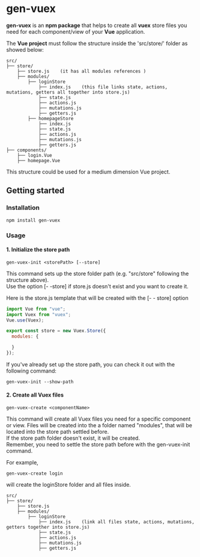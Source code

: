 # gen-vuex
**gen-vuex** is an **npm package** that helps to create all **vuex** store files you need for each component/view of your **Vue** application.

The **Vue project** must follow the structure inside the 'src/store/' folder as showed below:

```text
src/
├── store/
    ├── store.js    (it has all modules references )
    ├── modules/
        ├── loginStore
            ├── index.js    (this file links state, actions, mutations, getters all together into store.js)
            ├── state.js
            ├── actions.js
            ├── mutations.js
            ├── getters.js
        ├── homepageStore
            ├── index.js
            ├── state.js
            ├── actions.js
            ├── mutations.js
            ├── getters.js
├── components/
    ├── login.Vue
    ├── homepage.Vue
```
This structure could be used for a medium dimension Vue project.  

## Getting started

### Installation

```shell
npm install gen-vuex
```

### Usage

#### 1. Initialize the store path
```shell
gen-vuex-init <storePath> [--store]
```
This command sets up the store folder path (e.g. "src/store" following the structure above).  
Use the option [- -store] if store.js doesn't exist and you want to create it.


Here is the store.js template that will be created with the [- - store] option
```javascript
import Vue from "vue";
import Vuex from "vuex";
Vue.use(Vuex);

export const store = new Vuex.Store({
  modules: {

  } 
});
```

If you've already set up the store path, you can check it out with the following command:
```shell
gen-vuex-init --show-path
```


#### 2. Create all Vuex files
```shell
gen-vuex-create <componentName>
```
This command will create all Vuex files you need for a specific component or view. Files will be created into the a folder named "modules", that will be located into the store path settled before.  
If the store path folder doesn't exist, it will be created.  
Remember, you need to settle the store path before with the gen-vuex-init command.  


For example,
```shell
gen-vuex-create login
```

will create the loginStore folder and all files inside. 
```text
src/
├── store/
    ├── store.js
    ├── modules/
        ├── loginStore
            ├── index.js    (link all files state, actions, mutations, getters together into store.js)
            ├── state.js
            ├── actions.js
            ├── mutations.js
            ├── getters.js
```